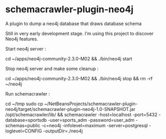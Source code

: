 # schemacrawler-plugin-neo4j
A plugin to dump a neo4j database that draws database schema

Still in very early development stage. I'm using this project to discover Neo4j features.

Start neo4j server :

  cd ~/apps/neo4j-community-2.3.0-M02 && ./bin/neo4j start
  
Stop neo4j server and make some cleanup :

  cd ~/apps/neo4j-community-2.3.0-M02 && ./bin/neo4j stop && rm -rf ~/neo4j
  
Run schemacrawler :

  cd ~/tmp
  sudo cp ~/NetBeansProjects/schemacrawler-plugin-neo4j/target/schemacrawler-plugin-neo4j-1.0-SNAPSHOT.jar /opt/schemacrawler/lib/ && schemacrawler -host=localhost -port=5432 -database=sportsdb -user=sports_adm -password=user_adm  -schemas=public -c=neo4j -infolevel=maximum -server=postgresql -loglevel=CONFIG -outputDir=./neo4j
